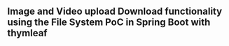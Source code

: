 ## Image and Video upload Download functionality using the File System PoC in Spring Boot with thymleaf
